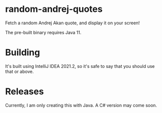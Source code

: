 # random-andrej-quotes
Fetch a random Andrej Akan quote, and display it on your screen!

The pre-built binary requires Java 11.

# Building

It's built using IntelliJ IDEA 2021.2, so it's safe to say that you should use that or above.

# Releases

Currently, I am only creating this with Java. A C# version may come soon.
